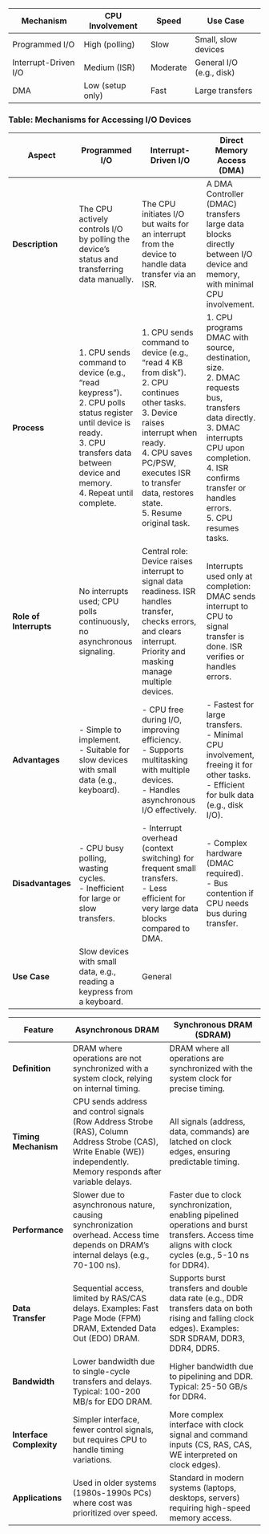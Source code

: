 | Mechanism           | CPU Involvement     | Speed     | Use Case                |
|---------------------|---------------------|-----------|-------------------------|
| Programmed I/O      | High (polling)      | Slow      | Small, slow devices     |
| Interrupt-Driven I/O| Medium (ISR)        | Moderate  | General I/O (e.g., disk)|
| DMA                 | Low (setup only)    | Fast      | Large transfers         |

### Table: Mechanisms for Accessing I/O Devices

| **Aspect**               | **Programmed I/O**                                                                 | **Interrupt-Driven I/O**                                                                 | **Direct Memory Access (DMA)**                                                                 |
|--------------------------|-----------------------------------------------------------------------------------|-----------------------------------------------------------------------------------------|---------------------------------------------------------------------------------------------|
| **Description**          | The CPU actively controls I/O by polling the device’s status and transferring data manually. | The CPU initiates I/O but waits for an interrupt from the device to handle data transfer via an ISR. | A DMA Controller (DMAC) transfers large data blocks directly between I/O device and memory, with minimal CPU involvement. |
| **Process**              | 1. CPU sends command to device (e.g., “read keypress”).<br>2. CPU polls status register until device is ready.<br>3. CPU transfers data between device and memory.<br>4. Repeat until complete. | 1. CPU sends command to device (e.g., “read 4 KB from disk”).<br>2. CPU continues other tasks.<br>3. Device raises interrupt when ready.<br>4. CPU saves PC/PSW, executes ISR to transfer data, restores state.<br>5. Resume original task. | 1. CPU programs DMAC with source, destination, size.<br>2. DMAC requests bus, transfers data directly.<br>3. DMAC interrupts CPU upon completion.<br>4. ISR confirms transfer or handles errors.<br>5. CPU resumes tasks. |
| **Role of Interrupts**   | No interrupts used; CPU polls continuously, no asynchronous signaling.             | Central role: Device raises interrupt to signal data readiness. ISR handles transfer, checks errors, and clears interrupt. Priority and masking manage multiple devices. | Interrupts used only at completion: DMAC sends interrupt to CPU to signal transfer is done. ISR verifies or handles errors. |
| **Advantages**           | - Simple to implement.<br>- Suitable for slow devices with small data (e.g., keyboard). | - CPU free during I/O, improving efficiency.<br>- Supports multitasking with multiple devices.<br>- Handles asynchronous I/O effectively. | - Fastest for large transfers.<br>- Minimal CPU involvement, freeing it for other tasks.<br>- Efficient for bulk data (e.g., disk I/O). |
| **Disadvantages**        | - CPU busy polling, wasting cycles.<br>- Inefficient for large or slow transfers.   | - Interrupt overhead (context switching) for frequent small transfers.<br>- Less efficient for very large data blocks compared to DMA. | - Complex hardware (DMAC required).<br>- Bus contention if CPU needs bus during transfer. |
| **Use Case**             | Slow devices with small data, e.g., reading a keypress from a keyboard.            | General 

| **Feature**               | **Asynchronous DRAM**                              | **Synchronous DRAM (SDRAM)**                       |
|---------------------------|---------------------------------------------------|--------------------------------------------------|
| **Definition**            | DRAM where operations are not synchronized with a system clock, relying on internal timing. | DRAM where all operations are synchronized with the system clock for precise timing. |
| **Timing Mechanism**      | CPU sends address and control signals (Row Address Strobe (RAS), Column Address Strobe (CAS), Write Enable (WE)) independently. Memory responds after variable delays. | All signals (address, data, commands) are latched on clock edges, ensuring predictable timing. |
| **Performance**           | Slower due to asynchronous nature, causing synchronization overhead. Access time depends on DRAM’s internal delays (e.g., 70-100 ns). | Faster due to clock synchronization, enabling pipelined operations and burst transfers. Access time aligns with clock cycles (e.g., 5-10 ns for DDR4). |
| **Data Transfer**         | Sequential access, limited by RAS/CAS delays. Examples: Fast Page Mode (FPM) DRAM, Extended Data Out (EDO) DRAM. | Supports burst transfers and double data rate (e.g., DDR transfers data on both rising and falling clock edges). Examples: SDR SDRAM, DDR3, DDR4, DDR5. |
| **Bandwidth**             | Lower bandwidth due to single-cycle transfers and delays. Typical: 100-200 MB/s for EDO DRAM. | Higher bandwidth due to pipelining and DDR. Typical: 25-50 GB/s for DDR4. |
| **Interface Complexity**  | Simpler interface, fewer control signals, but requires CPU to handle timing variations. | More complex interface with clock signal and command inputs (CS, RAS, CAS, WE interpreted on clock edges). |
| **Applications**          | Used in older systems (1980s-1990s PCs) where cost was prioritized over speed. | Standard in modern systems (laptops, desktops, servers) requiring high-speed memory access. |
